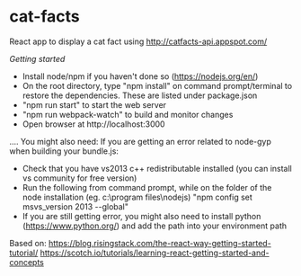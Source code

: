 # cat-facts
React app to display a cat fact using http://catfacts-api.appspot.com/

*Getting started*
- Install node/npm if you haven't done so (https://nodejs.org/en/)
- On the root directory, type "npm install" on command prompt/terminal to restore the dependencies. These are listed under package.json
- "npm run start" to start the web server
- "npm run webpack-watch" to build and monitor changes
- Open browser at http://localhost:3000

.... You might also need:
If you are getting an error related to node-gyp when building your bundle.js:
- Check that you have vs2013 c++ redistributable installed (you can install vs community for free version)
- Run the following from command prompt, while on the folder of the node installation (eg. c:\program files\nodejs\) "npm config set msvs_version 2013 --global"
- If you are still getting error, you might also need to install python (https://www.python.org/) and add the path into your environment path

Based on:
https://blog.risingstack.com/the-react-way-getting-started-tutorial/
https://scotch.io/tutorials/learning-react-getting-started-and-concepts
